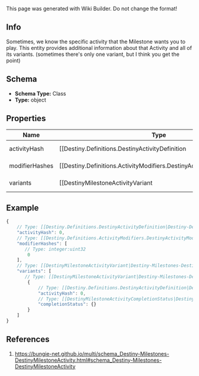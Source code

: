 <span class="wiki-builder">This page was generated with Wiki Builder. Do not change the format!</span>

## Info
Sometimes, we know the specific activity that the Milestone wants you to play. This entity provides additional information about that Activity and all of its variants. (sometimes there's only one variant, but I think you get the point)

## Schema
* **Schema Type:** Class
* **Type:** object

## Properties
Name | Type | Description
---- | ---- | -----------
activityHash | [[Destiny.Definitions.DestinyActivityDefinition|Destiny-Definitions-DestinyActivityDefinition]]:integer:uint32 | The hash of an arbitrarily chosen variant of this activity. We'll go ahead and call that the &quot;canonical&quot; activity, because if you're using this value you should only use it for properties that are common across the variants: things like the name of the activity, it's location, etc... Use this hash to look up the DestinyActivityDefinition of this activity for rendering data.
modifierHashes | [[Destiny.Definitions.ActivityModifiers.DestinyActivityModifierDefinition|Destiny-Definitions-ActivityModifiers-DestinyActivityModifierDefinition]]:integer:uint32[] | If the activity has modifiers, this will be the list of modifiers that all variants have in common. Perform lookups against DestinyActivityModifierDefinition which defines the modifier being applied to get at the modifier data. Note that, in the DestiyActivityDefinition, you will see many more modifiers than this being referred to: those are all *possible* modifiers for the activity, not the active ones. Use only the active ones to match what's really live.
variants | [[DestinyMilestoneActivityVariant|Destiny-Milestones-DestinyMilestoneActivityVariant]][] | If you want more than just name/location/etc... you're going to have to dig into and show the variants of the conceptual activity. These will differ in seemingly arbitrary ways, like difficulty level and modifiers applied. Show it in whatever way tickles your fancy.

## Example
```javascript
{
    // Type: [[Destiny.Definitions.DestinyActivityDefinition|Destiny-Definitions-DestinyActivityDefinition]]:integer:uint32
    "activityHash": 0,
    // Type: [[Destiny.Definitions.ActivityModifiers.DestinyActivityModifierDefinition|Destiny-Definitions-ActivityModifiers-DestinyActivityModifierDefinition]]:integer:uint32[]
    "modifierHashes": [
       // Type: integer:uint32
        0
    ],
    // Type: [[DestinyMilestoneActivityVariant|Destiny-Milestones-DestinyMilestoneActivityVariant]][]
    "variants": [
       // Type: [[DestinyMilestoneActivityVariant|Destiny-Milestones-DestinyMilestoneActivityVariant]]
        {
            // Type: [[Destiny.Definitions.DestinyActivityDefinition|Destiny-Definitions-DestinyActivityDefinition]]:integer:uint32
            "activityHash": 0,
            // Type: [[DestinyMilestoneActivityCompletionStatus|Destiny-Milestones-DestinyMilestoneActivityCompletionStatus]]
            "completionStatus": {}
        }
    ]
}

```

## References
1. https://bungie-net.github.io/multi/schema_Destiny-Milestones-DestinyMilestoneActivity.html#schema_Destiny-Milestones-DestinyMilestoneActivity
